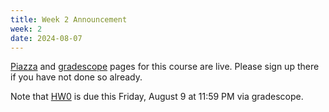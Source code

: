 ```yaml
---
title: Week 2 Announcement
week: 2
date: 2024-08-07
---
```


[Piazza](https://piazza.com/class/lywkpnfteok1oi) and [gradescope](https://www.gradescope.com/courses/816304) pages for this course are live. Please sign up there if you have not done so already.

Note that [HW0](../resouces/hw0.pdf) is due this Friday, August 9 at 11:59 PM via gradescope.
